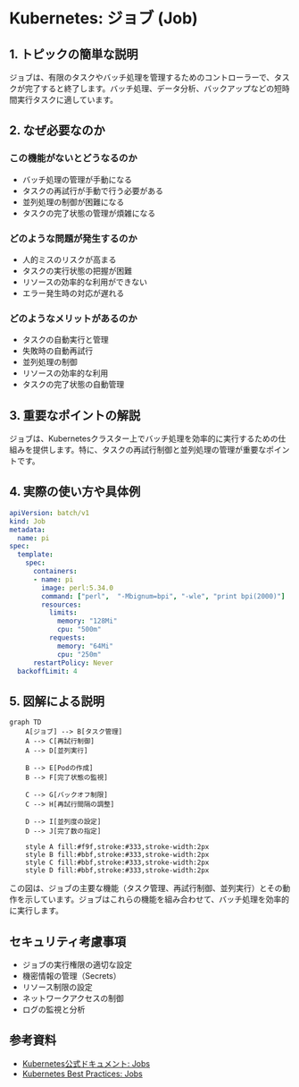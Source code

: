 # Kubernetes: ジョブ (Job)

## 1. トピックの簡単な説明
ジョブは、有限のタスクやバッチ処理を管理するためのコントローラーで、タスクが完了すると終了します。バッチ処理、データ分析、バックアップなどの短時間実行タスクに適しています。

## 2. なぜ必要なのか

### この機能がないとどうなるのか
- バッチ処理の管理が手動になる
- タスクの再試行が手動で行う必要がある
- 並列処理の制御が困難になる
- タスクの完了状態の管理が煩雑になる

### どのような問題が発生するのか
- 人的ミスのリスクが高まる
- タスクの実行状態の把握が困難
- リソースの効率的な利用ができない
- エラー発生時の対応が遅れる

### どのようなメリットがあるのか
- タスクの自動実行と管理
- 失敗時の自動再試行
- 並列処理の制御
- リソースの効率的な利用
- タスクの完了状態の自動管理

## 3. 重要なポイントの解説
ジョブは、Kubernetesクラスター上でバッチ処理を効率的に実行するための仕組みを提供します。特に、タスクの再試行制御と並列処理の管理が重要なポイントです。

## 4. 実際の使い方や具体例

```yaml
apiVersion: batch/v1
kind: Job
metadata:
  name: pi
spec:
  template:
    spec:
      containers:
      - name: pi
        image: perl:5.34.0
        command: ["perl",  "-Mbignum=bpi", "-wle", "print bpi(2000)"]
        resources:
          limits:
            memory: "128Mi"
            cpu: "500m"
          requests:
            memory: "64Mi"
            cpu: "250m"
      restartPolicy: Never
  backoffLimit: 4
```

## 5. 図解による説明

```mermaid
graph TD
    A[ジョブ] --> B[タスク管理]
    A --> C[再試行制御]
    A --> D[並列実行]
    
    B --> E[Podの作成]
    B --> F[完了状態の監視]
    
    C --> G[バックオフ制限]
    C --> H[再試行間隔の調整]
    
    D --> I[並列度の設定]
    D --> J[完了数の指定]
    
    style A fill:#f9f,stroke:#333,stroke-width:2px
    style B fill:#bbf,stroke:#333,stroke-width:2px
    style C fill:#bbf,stroke:#333,stroke-width:2px
    style D fill:#bbf,stroke:#333,stroke-width:2px
```

この図は、ジョブの主要な機能（タスク管理、再試行制御、並列実行）とその動作を示しています。ジョブはこれらの機能を組み合わせて、バッチ処理を効率的に実行します。

## セキュリティ考慮事項
- ジョブの実行権限の適切な設定
- 機密情報の管理（Secrets）
- リソース制限の設定
- ネットワークアクセスの制御
- ログの監視と分析

## 参考資料
- [Kubernetes公式ドキュメント: Jobs](https://kubernetes.io/docs/concepts/workloads/controllers/job/)
- [Kubernetes Best Practices: Jobs](https://kubernetes.io/docs/tasks/job/parallel-processing-expansion/)
